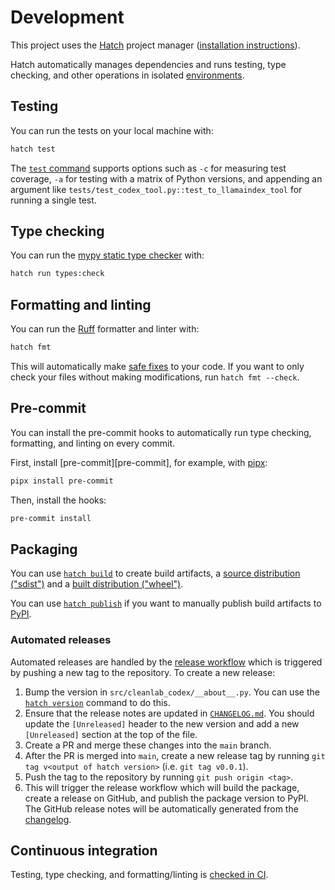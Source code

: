 # Development

This project uses the [Hatch] project manager ([installation instructions][hatch-install]).

Hatch automatically manages dependencies and runs testing, type checking, and other operations in isolated [environments][hatch-environments].

[Hatch]: https://hatch.pypa.io/
[hatch-install]: https://hatch.pypa.io/latest/install/
[hatch-environments]: https://hatch.pypa.io/latest/environment/

## Testing

You can run the tests on your local machine with:

```bash
hatch test
```

The [`test` command][hatch-test] supports options such as `-c` for measuring test coverage, `-a` for testing with a matrix of Python versions, and appending an argument like `tests/test_codex_tool.py::test_to_llamaindex_tool` for running a single test.

[hatch-test]: https://hatch.pypa.io/latest/tutorials/testing/overview/

## Type checking

You can run the [mypy static type checker][mypy] with:

```bash
hatch run types:check
```

[mypy]: https://mypy-lang.org/

## Formatting and linting

You can run the [Ruff][ruff] formatter and linter with:

```bash
hatch fmt
```

This will automatically make [safe fixes][fix-safety] to your code. If you want to only check your files without making modifications, run `hatch fmt --check`.

[ruff]: https://github.com/astral-sh/ruff
[fix-safety]: https://docs.astral.sh/ruff/linter/#fix-safety

## Pre-commit

You can install the pre-commit hooks to automatically run type checking, formatting, and linting on every commit.

First, install [pre-commit][pre-commit], for example, with [pipx]:

```bash
pipx install pre-commit
```

Then, install the hooks:

```bash
pre-commit install
```

[pipx]: https://pipx.pypa.io/

## Packaging

You can use [`hatch build`][hatch-build] to create build artifacts, a [source distribution ("sdist")][sdist] and a [built distribution ("wheel")][bdist].

You can use [`hatch publish`][hatch-publish] if you want to manually publish build artifacts to [PyPI][pypi].

[hatch-build]: https://hatch.pypa.io/latest/build/
[sdist]: https://packaging.python.org/en/latest/glossary/#term-Source-Distribution-or-sdist
[bdist]: https://packaging.python.org/en/latest/glossary/#term-Built-Distribution
[hatch-publish]: https://hatch.pypa.io/latest/publish/
[pypi]: https://pypi.org/

### Automated releases

Automated releases are handled by the [release workflow][release-workflow] which is triggered by pushing a new tag to the repository. To create a new release:

1. Bump the version in `src/cleanlab_codex/__about__.py`. You can use the [`hatch version`][hatch-version] command to do this.
2. Ensure that the release notes are updated in [`CHANGELOG.md`][changelog]. You should update the `[Unreleased]` header to the new version and add a new `[Unreleased]` section at the top of the file.
3. Create a PR and merge these changes into the `main` branch.
4. After the PR is merged into `main`, create a new release tag by running `git tag v<output of hatch version>` (i.e. `git tag v0.0.1`).
5. Push the tag to the repository by running `git push origin <tag>`.
6. This will trigger the release workflow which will build the package, create a release on GitHub, and publish the package version to PyPI. The GitHub release notes will be automatically generated from the [changelog].

[release-workflow]: .github/workflows/release.yml
[hatch-version]: https://hatch.pypa.io/latest/version/#updating
[changelog]: CHANGELOG.md

## Continuous integration

Testing, type checking, and formatting/linting is [checked in CI][ci].

[ci]: .github/workflows/ci.yml
